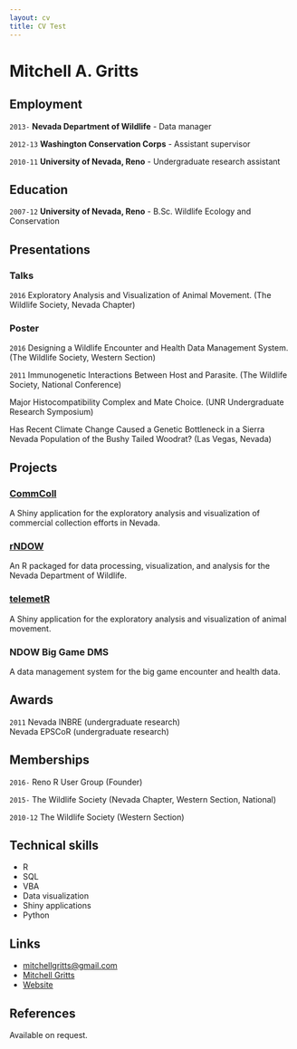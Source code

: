 ```yaml
---
layout: cv
title: CV Test
---
```

# Mitchell A. Gritts

## Employment

`2013-`
__Nevada Department of Wildlife__ - Data manager

`2012-13`
__Washington Conservation Corps__ - Assistant supervisor

`2010-11`
__University of Nevada, Reno__ - Undergraduate research assistant

## Education

`2007-12`
__University of Nevada, Reno__ - B.Sc. Wildlife Ecology and Conservation

## Presentations

### Talks

`2016`
Exploratory Analysis and Visualization of Animal Movement. (The Wildlife Society, Nevada Chapter)

### Poster

`2016`
Designing a Wildlife Encounter and Health Data Management System. (The Wildlife Society, Western Section)

`2011`
Immunogenetic Interactions Between Host and Parasite. (The Wildlife Society, National Conference)

Major Histocompatibility Complex and Mate Choice. (UNR Undergraduate Research Symposium)

Has Recent Climate Change Caused a Genetic Bottleneck in a Sierra Nevada Population of the Bushy Tailed Woodrat? (Las Vegas, Nevada)

## Projects

### [CommColl][1]
A Shiny application for the exploratory analysis and visualization of commercial collection efforts in Nevada.

### [rNDOW][2]
An R packaged for data processing, visualization, and analysis for the Nevada Department of Wildlife.

### [telemetR][3]
A Shiny application for the exploratory analysis and visualization of animal movement.

### NDOW Big Game DMS
A data management system for the big game encounter and health data.

[1]: https://github.com/ndow-wisr/CommColl
[2]: https://github.com/ndow-wisr/rNDOW
[3]: https://github.com/ndow-wisr/telemetR

## Awards

`2011`
Nevada INBRE (undergraduate research)  
Nevada EPSCoR (undergraduate research)

## Memberships

`2016-`
Reno R User Group (Founder)

`2015-`
The Wildlife Society (Nevada Chapter, Western Section, National)

`2010-12`
The Wildlife Society (Western Section)

## Technical skills

* R
* SQL
* VBA
* Data visualization
* Shiny applications
* Python

## Links

* <i class="fa fa-envelope"></i> <a href="mailto:mitchellgritts@gmail.com">mitchellgritts@gmail.com</a><br />
* <i class="fa fa-github"></i> <a href="http://github.com/kissmygritts">Mitchell Gritts</a><br />
* <i class="fa fa-user"></i> <a href="http://mgritts.github.io">Website</a><br />

## References

Available on request.

<!-- ### Footer

Last updated: March 2016 -->
